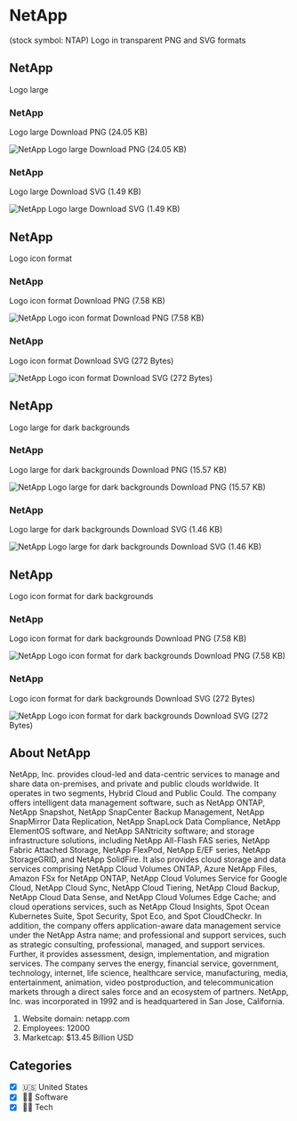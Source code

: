# NetApp
 (stock symbol: NTAP) Logo in transparent PNG and SVG formats

## NetApp
 Logo large

### NetApp
 Logo large Download PNG (24.05 KB)

![NetApp
 Logo large Download PNG (24.05 KB)](/img/orig/NTAP_BIG-15a3bf5f.png)

### NetApp
 Logo large Download SVG (1.49 KB)

![NetApp
 Logo large Download SVG (1.49 KB)](/img/orig/NTAP_BIG-ba6570b9.svg)

## NetApp
 Logo icon format

### NetApp
 Logo icon format Download PNG (7.58 KB)

![NetApp
 Logo icon format Download PNG (7.58 KB)](/img/orig/NTAP-e8894000.png)

### NetApp
 Logo icon format Download SVG (272 Bytes)

![NetApp
 Logo icon format Download SVG (272 Bytes)](/img/orig/NTAP-b8361a94.svg)

## NetApp
 Logo large for dark backgrounds

### NetApp
 Logo large for dark backgrounds Download PNG (15.57 KB)

![NetApp
 Logo large for dark backgrounds Download PNG (15.57 KB)](/img/orig/NTAP_BIG.D-522add4d.png)

### NetApp
 Logo large for dark backgrounds Download SVG (1.46 KB)

![NetApp
 Logo large for dark backgrounds Download SVG (1.46 KB)](/img/orig/NTAP_BIG.D-560561d9.svg)

## NetApp
 Logo icon format for dark backgrounds

### NetApp
 Logo icon format for dark backgrounds Download PNG (7.58 KB)

![NetApp
 Logo icon format for dark backgrounds Download PNG (7.58 KB)](/img/orig/NTAP.D-4bc7939c.png)

### NetApp
 Logo icon format for dark backgrounds Download SVG (272 Bytes)

![NetApp
 Logo icon format for dark backgrounds Download SVG (272 Bytes)](/img/orig/NTAP.D-d9f2c738.svg)

## About NetApp


NetApp, Inc. provides cloud-led and data-centric services to manage and share data on-premises, and private and public clouds worldwide. It operates in two segments, Hybrid Cloud and Public Could. The company offers intelligent data management software, such as NetApp ONTAP, NetApp Snapshot, NetApp SnapCenter Backup Management, NetApp SnapMirror Data Replication, NetApp SnapLock Data Compliance, NetApp ElementOS software, and NetApp SANtricity software; and storage infrastructure solutions, including NetApp All-Flash FAS series, NetApp Fabric Attached Storage, NetApp FlexPod, NetApp E/EF series, NetApp StorageGRID, and NetApp SolidFire. It also provides cloud storage and data services comprising NetApp Cloud Volumes ONTAP, Azure NetApp Files, Amazon FSx for NetApp ONTAP, NetApp Cloud Volumes Service for Google Cloud, NetApp Cloud Sync, NetApp Cloud Tiering, NetApp Cloud Backup, NetApp Cloud Data Sense, and NetApp Cloud Volumes Edge Cache; and cloud operations services, such as NetApp Cloud Insights, Spot Ocean Kubernetes Suite, Spot Security, Spot Eco, and Spot CloudCheckr. In addition, the company offers application-aware data management service under the NetApp Astra name; and professional and support services, such as strategic consulting, professional, managed, and support services. Further, it provides assessment, design, implementation, and migration services. The company serves the energy, financial service, government, technology, internet, life science, healthcare service, manufacturing, media, entertainment, animation, video postproduction, and telecommunication markets through a direct sales force and an ecosystem of partners. NetApp, Inc. was incorporated in 1992 and is headquartered in San Jose, California.

1. Website domain: netapp.com
2. Employees: 12000
3. Marketcap: $13.45 Billion USD


## Categories
- [x] 🇺🇸 United States
- [x] 👨‍💻 Software
- [x] 👩‍💻 Tech
